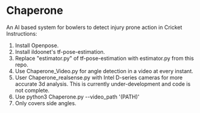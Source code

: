 # Chaperone
An AI based system for bowlers to detect injury prone action in Cricket
Instructions:

1. Install Openpose.
2. Install ildoonet's tf-pose-estimation.
3. Replace "estimator.py" of tf-pose-estimation with estimator.py from this repo.
4. Use Chaperone_Video.py for angle detection in a video at every instant.
5. User Chaperone_realsense.py with Intel D-series cameras for more accurate 3d analysis. This is currently under-development and code is not complete.
6. Use python3 Chaperone.py --video_path '(PATH)'
7. Only covers side angles.
